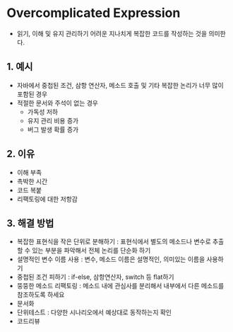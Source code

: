 # Overcomplicated Expression

- 읽기, 이해 및 유지 관리하기 어려운 지나치게 복잡한 코드를 작성하는 것을 의미한다.

## 1. 예시
- 자바에서 중첩된 조건, 삼항 연산자, 메소드 호출 및 기타 복잡한 논리가 너무 많이 포함된 경우
- 적절한 문서와 주석이 없는 경우
  - 가독성 저하
  - 유지 관리 비용 증가
  - 버그 발생 확률 증가

## 2. 이유
- 이해 부족
- 촉박한 시간
- 코드 복붙
- 리팩토링에 대한 저항감

## 3. 해결 방법
- 복잡한 표현식을 작은 단위로 분해하기 : 표현식에서 별도의 메소드나 변수로 추출할 수 있는 부분을 파악해서 전체 논리를 단순화 하기 
- 설명적인 변수 이름 사용 : 변수, 메소드 이름은 설명적인, 의미있는 이름을 사용하기
- 중첩된 조건 피하기 : if-else, 삼항연산자, switch 등 flat하기 
- 뚱뚱한 메소드 리팩토링 : 메소드 내에 관심사를 분리해서 내부에서 다른 메소드를 참조하도록 하세요
- 문서화 
- 단위테스트 : 다양한 시나리오에서 예상대로 동작하는지 확인
- 코드리뷰
